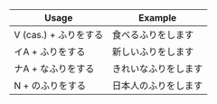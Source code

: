 |Usage|Example|
|-|-|
|V (cas.) + ふりをする|食べるふりをします|
|イA + ふりをする|新しいふりをします|
|ナA + なふりをする|きれいなふりをします|
|N + のふりをする|日本人のふりをします|